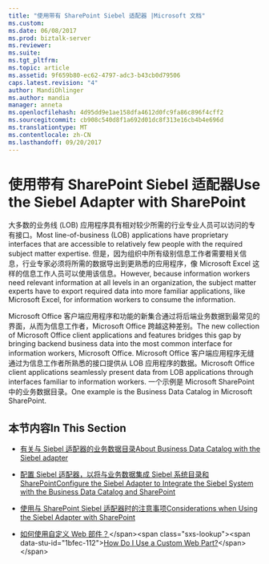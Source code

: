 ```yaml
---
title: "使用带有 SharePoint Siebel 适配器 |Microsoft 文档"
ms.custom: 
ms.date: 06/08/2017
ms.prod: biztalk-server
ms.reviewer: 
ms.suite: 
ms.tgt_pltfrm: 
ms.topic: article
ms.assetid: 9f659b80-ec62-4797-adc3-b43cb0d79506
caps.latest.revision: "4"
author: MandiOhlinger
ms.author: mandia
manager: anneta
ms.openlocfilehash: 4d95dd9e1ae158dfa4612d0fc9fa86c896f4cff2
ms.sourcegitcommit: cb908c540d8f1a692d01dc8f313e16cb4b4e696d
ms.translationtype: MT
ms.contentlocale: zh-CN
ms.lasthandoff: 09/20/2017
---
```

# <a name="use-the-siebel-adapter-with-sharepoint"></a><span data-ttu-id="1bfec-102">使用带有 SharePoint Siebel 适配器</span><span class="sxs-lookup"><span data-stu-id="1bfec-102">Use the Siebel Adapter with SharePoint</span></span>
<span data-ttu-id="1bfec-103">大多数的业务线 (LOB) 应用程序具有相对较少所需的行业专业人员可以访问的专有接口。</span><span class="sxs-lookup"><span data-stu-id="1bfec-103">Most line-of-business (LOB) applications have proprietary interfaces that are accessible to relatively few people with the required subject matter expertise.</span></span> <span data-ttu-id="1bfec-104">但是，因为组织中所有级别信息工作者需要相关信息，行业专家必须将所需的数据导出到更熟悉的应用程序，像 Microsoft Excel 这样的信息工作人员可以使用该信息。</span><span class="sxs-lookup"><span data-stu-id="1bfec-104">However, because information workers need relevant information at all levels in an organization, the subject matter experts have to export required data into more familiar applications, like Microsoft Excel, for information workers to consume the information.</span></span>  
  
 <span data-ttu-id="1bfec-105">Microsoft Office 客户端应用程序和功能的新集合通过将后端业务数据到最常见的界面，从而为信息工作者，Microsoft Office 跨越这种差别。</span><span class="sxs-lookup"><span data-stu-id="1bfec-105">The new collection of Microsoft Office client applications and features bridges this gap by bringing backend business data into the most common interface for information workers, Microsoft Office.</span></span> <span data-ttu-id="1bfec-106">Microsoft Office 客户端应用程序无缝通过为信息工作者所熟悉的接口提供从 LOB 应用程序的数据。</span><span class="sxs-lookup"><span data-stu-id="1bfec-106">Microsoft Office client applications seamlessly present data from LOB applications through interfaces familiar to information workers.</span></span> <span data-ttu-id="1bfec-107">一个示例是 Microsoft SharePoint 中的业务数据目录。</span><span class="sxs-lookup"><span data-stu-id="1bfec-107">One example is the Business Data Catalog in Microsoft  SharePoint.</span></span>  
  
## <a name="in-this-section"></a><span data-ttu-id="1bfec-108">本节内容</span><span class="sxs-lookup"><span data-stu-id="1bfec-108">In This Section</span></span>  
  
-   [<span data-ttu-id="1bfec-109">有关与 Siebel 适配器的业务数据目录</span><span class="sxs-lookup"><span data-stu-id="1bfec-109">About Business Data Catalog with the Siebel adapter</span></span>](../../adapters-and-accelerators/adapter-siebel/about-business-data-catalog-with-the-siebel-adapter.md)  
  
-   [<span data-ttu-id="1bfec-110">配置 Siebel 适配器，以将与业务数据集成 Siebel 系统目录和 SharePoint</span><span class="sxs-lookup"><span data-stu-id="1bfec-110">Configure the Siebel Adapter to Integrate the Siebel System with the Business Data Catalog and SharePoint</span></span>](../../adapters-and-accelerators/adapter-siebel/configure-the-siebel-adapter-to-use-the-business-data-catalog-in-sharepoint.md)  
  
-   [<span data-ttu-id="1bfec-111">使用与 SharePoint Siebel 适配器时的注意事项</span><span class="sxs-lookup"><span data-stu-id="1bfec-111">Considerations when Using the Siebel Adapter with SharePoint</span></span>](../../adapters-and-accelerators/adapter-siebel/considerations-when-using-the-siebel-adapter-with-sharepoint.md)  
  
-   <span data-ttu-id="1bfec-112">[如何使用自定义 Web 部件？](https://msdn.microsoft.com/library/dd450993(v=bts.10).aspx)</span><span class="sxs-lookup"><span data-stu-id="1bfec-112">[How Do I Use a Custom Web Part?](https://msdn.microsoft.com/library/dd450993(v=bts.10).aspx)</span></span>